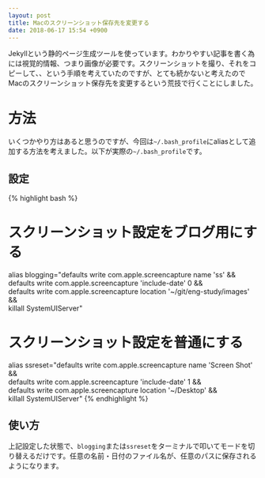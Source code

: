 ```yaml
---
layout: post
title: Macのスクリーンショット保存先を変更する
date: 2018-06-17 15:54 +0900
---
```


Jekyllという静的ページ生成ツールを使っています。わかりやすい記事を書く為には視覚的情報、つまり画像が必要です。スクリーンショットを撮り、それをコピーして、、という手順を考えていたのですが、とても続かないと考えたのでMacのスクリーンショット保存先を変更するという荒技で行くことにしました。

# 方法
いくつかやり方はあると思うのですが、今回は`~/.bash_profile`にaliasとして追加する方法を考えました。以下が実際の`~/.bash_profile`です。

## 設定
{% highlight bash %}
# スクリーンショット設定をブログ用にする
alias blogging="defaults write com.apple.screencapture name 'ss' &&\
defaults write com.apple.screencapture 'include-date' 0 &&\
defaults write com.apple.screencapture location '~/git/eng-study/images' &&\
killall SystemUIServer"

# スクリーンショット設定を普通にする
alias ssreset="defaults write com.apple.screencapture name 'Screen Shot' &&\
defaults write com.apple.screencapture 'include-date' 1 &&\
defaults write com.apple.screencapture location '~/Desktop' &&\
killall SystemUIServer"
{% endhighlight %}

## 使い方
上記設定した状態で、`blogging`または`ssreset`をターミナルで叩いてモードを切り替えるだけです。任意の名前・日付のファイル名が、任意のパスに保存されるようになります。

